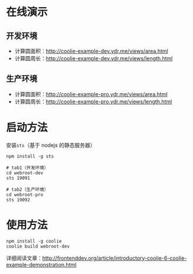 # 在线演示

## 开发环境
- 计算圆面积：<http://coolie-example-dev.ydr.me/views/area.html>
- 计算圆周长：<http://coolie-example-dev.ydr.me/views/length.html>


## 生产环境
- 计算圆面积：<http://coolie-example-pro.ydr.me/views/area.html>
- 计算圆周长：<http://coolie-example-pro.ydr.me/views/length.html>


# 启动方法
安装`sts`（基于 nodejs 的静态服务器）
```
npm install -g sts

# tab1（开发环境）
cd webroot-dev
sts 19091

# tab2（生产环境）
cd webroot-pro
sts 19092
```



# 使用方法
```
npm install -g coolie
coolie build webroot-dev
```

详细阅读文章：<http://frontenddev.org/article/introductory-coolie-6-coolie-example-demonstration.html>

